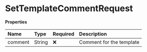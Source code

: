 # SetTemplateCommentRequest

**Properties**

| Name    | Type   | Required | Description              |
| :------ | :----- | :------- | :----------------------- |
| comment | String | ❌       | Comment for the template |
